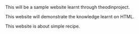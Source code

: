 This will be a sample website learnt through theodinproject.

This website will demonstrate the knowledge learnt on HTML.

This website is about simple recipe.

